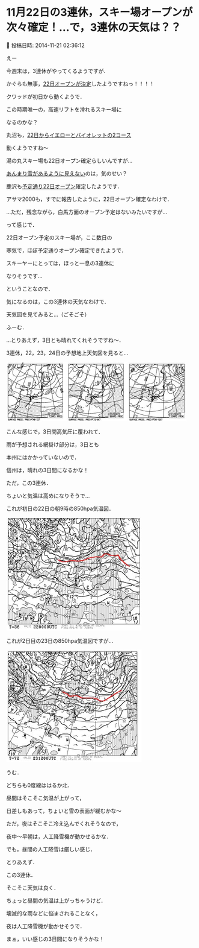 # 11月22日の3連休，スキー場オープンが次々確定！…で，3連休の天気は？？

📅 投稿日時: 2014-11-21 02:36:12

えー


今週末は，3連休がやってくるようですが．





かぐらも無事，[22日オープンが決定](http://www.princehotels.co.jp/file.jsp?id=79656&0.7930179606633698)したようですねっ！！！！


クワッドが初日から動くようで．


この時期唯一の，高速リフトを滑れるスキー場に


なるのかな？





丸沼も，[22日からイエローとバイオレットの2コース](http://www.marunuma.jp/news/2683/)


動くようですね～





湯の丸スキー場も22日オープン確定らしいんですが…


[あんまり雪があるように見えない](https://www.facebook.com/yunomaruski)のは，気のせい？





鹿沢も[予定通り22日オープン](https://www.facebook.com/kazawasnow/posts/377546042413354)確定したようです．





アサマ2000も，すでに報告したように，22日オープン確定なわけで．





…ただ，残念ながら，白馬方面のオープン予定はないみたいですが…





って感じで．


22日オープン予定のスキー場が，ここ数日の


寒気で，ほぼ予定通りオープン確定できたようで．


スキーヤーにとっては，ほっと一息の3連休に


なりそうです…





ということなので．


気になるのは，この3連休の天気なわけで．





天気図を見てみると…（ごそごそ）


ふーむ．


…とりあえず，3日とも晴れてくれそうですね～．





3連休，22，23，24日の予想地上天気図を見ると…




![f99d93a249065143a01ad927c4282884.jpg](images/f99d93a249065143a01ad927c4282884.jpg)




こんな感じで，3日間高気圧に覆われて．


雨が予想される網掛け部分は，3日とも


本州にはかかっていないので．


信州は，晴れの3日間になるかな！





ただ，この3連休．


ちょいと気温は高めになりそうで…


これが初日の22日の朝9時の850hpa気温図．




![7e1eddf33bc997f966d17061f923b099.jpg](images/7e1eddf33bc997f966d17061f923b099.jpg)




これが2日目の23日の850hpa気温図ですが…




![b49a934202440571538d0517ab9399f2.jpg](images/b49a934202440571538d0517ab9399f2.jpg)




うむ．


どちらも0度線ははるか北．


昼間はそこそこ気温が上がって，


日差しもあって，ちょいと雪の表面が緩むかな～





ただ，夜はそこそこ冷え込んでくれそうなので，


夜中～早朝は，人工降雪機が動かせるかな．


でも，昼間の人工降雪は厳しい感じ．





とりあえず．


この3連休．


そこそこ天気は良く．


ちょっと昼間の気温は上がっちゃうけど．


壊滅的な雨などに悩まされることなく，


夜は人工降雪機が動かせそうで．


まぁ，いい感じの3日間になりそうかな！
